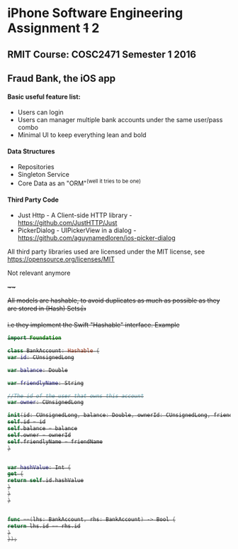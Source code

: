 # iPhone Software Engineering Assignment <del>1</del> 2 
## RMIT Course: COSC2471 Semester 1 2016
## Fraud Bank, the iOS app 

#### Basic useful feature list:

* Users can login
* Users can manager multiple bank accounts under the same user/pass combo 
* Minimal UI to keep everything lean and bold


#### Data Structures

* Repositories
* Singleton Service
* Core Data as an "ORM"<sup>(well it tries to be one)</sup>


#### Third Party Code

- Just Http  - A Client-side HTTP library - https://github.com/JustHTTP/Just
- PickerDialog - UIPickerView in a dialog - https://github.com/aguynamedloren/ios-picker-dialog

All third party libraries used are licensed under the MIT license, see https://opensource.org/licenses/MIT



Not relevant anymore

<del>
~~

All models are hashable, to avoid duplicates as much as possible as they are stored in (Hash) Sets:+1:

i.e they implement the Swift "Hashable" interface. Example

```swift
import Foundation

class BankAccount: Hashable {
var id: CUnsignedLong

var balance: Double

var friendlyName: String

//The id of the user that owns this account
var owner: CUnsignedLong

init(id: CUnsignedLong, balance: Double, ownerId: CUnsignedLong, friendName: String) {
self.id = id
self.balance = balance
self.owner = ownerId
self.friendlyName = friendName
}


var hashValue: Int {
get {
return self.id.hashValue
}
}
}


func ==(lhs: BankAccount, rhs: BankAccount) -> Bool {
return lhs.id == rhs.id
}
});
```

</del>